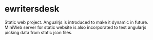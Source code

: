 # ewritersdesk


Static web project. Angualrjs is introduced to make it dynamic in future. MiniWeb server for static website is also incorporated to test angularjs picking data from static json files.
